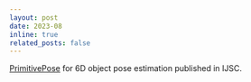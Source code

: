 ```yaml
---
layout: post
date: 2023-08
inline: true
related_posts: false
---
```


[PrimitivePose](https://www.worldscientific.com/doi/10.1142/S1793351X23620027) for 6D object pose estimation published in IJSC.
